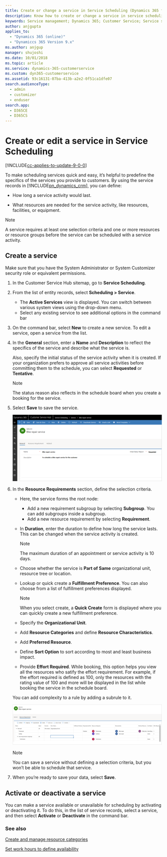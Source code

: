 ```yaml
---
title: Create or change a service in Service Scheduling (Dynamics 365 for Customer Service) | MicrosoftDocs
description: Know how to create or change a service in service scheduling in Dynamics 365 for Customer Service
keywords: Service management; Dynamics 365; Customer Service; Service scheduling
author: anjgupta
applies_to: 
  - "Dynamics 365 (online)"
  - "Dynamiccs 365 Version 9.x"
ms.author: anjgup
manager: shujoshi
ms.date: 10/01/2018
ms.topic: article
ms.service: dynamics-365-customerservice
ms.custom: dyn365-customerservice
ms.assetid: 93c16131-07ba-413b-a2e2-0f51ca1dfe07
search.audienceType: 
  - admin
  - customizer
  - enduser
search.app: 
  - D365CE
  - D365CS
---
```


# Create or edit a service in Service Scheduling

[!INCLUDE[cc-applies-to-update-9-0-0](../includes/cc_applies_to_update_9_0_0.md)]

To make scheduling services quick and easy, it’s helpful to predefine the specifics of the services you provide to customers. By using the service records in [!INCLUDE[pn_dynamics_crm](../includes/pn-dynamics-crm.md)], you can define:  
  
-   How long a service activity would last.
  
-   What resources are needed for the service activity, like resources, facilities, or equipment.
  
> [!NOTE]
> A service requires at least one selection criteria and one or more resources or resource groups before the service can be scheduled with a service activity.

## Create a service
  
Make sure that you have the System Administrator or System Customizer security role or equivalent permissions.

1. In the Customer Service Hub sitemap, go to **Service Scheduling**.
2. From the list of entity records, select **Scheduling > Service**.
   - The **Active Services** view is displayed. You can switch between various system views using the drop-down menu.
   - Select any existing service to see additional options in the command bar

3. On the command bar, select **New** to create a new service. To edit a service, open a service from the list.  
  
4. In the **General** section, enter a **Name** and **Description** to reflect the specifics of the service and describe what the service is. </br>

   Also, specify the initial status of the service activity when it is created. If your organization prefers to approve all service activities before committing them to the schedule, you can select **Requested** or **Tentative**.

   > [!NOTE]
   > The status reason also reflects in the schedule board when you create a booking for the service.

5. Select **Save** to save the service.

   ![Create a service](media/create-service-csh.png)

5. In the **Resource Requirements** section, define the selection criteria.

    - Here, the service forms the root node:
      - Add a new requirement subgroup by selecting **Subgroup**. You can add subgroups inside a subgroup.
      - Add a new resource requirement by selecting **Requirement**.

   - In **Duration**, enter the duration to define how long the service lasts. This can be changed when the service activity is created. 

     > [!NOTE]
     > The maximum duration of an appointment or service activity is 10 days.
   - Choose whether the service is **Part of Same** organizational unit, resource tree or location.
   - Lookup or quick create a **Fulfillment Preference**. You can also choose from a list of fulfillment preferences displayed. 
     > [!NOTE]
     > When you select create, a **Quick Create** form is displayed where you can quickly create a new fulfillment preference.
   - Specify the **Organizational Unit**.
   - Add **Resource Categories**  and define **Resource Characteristics**.
   - Add **Preferred Resource**. 
   - Define **Sort Option** to sort according to most and least business impact.
   - Provide **Effort Required**. While booking, this option helps you view all the resources who satify the effort requirement. For example, if the effort required is defined as 100, only the resources with the rating value of 100 and more will be displayed in the list while booking the service in the schedule board.

   You can add complexity to a rule by adding a subrule to it.  

   ![Resource requirement](media/resource-requirement-csh.png)

   > [!NOTE]
   >  You can save a service without defining a selection criteria, but you won’t be able to schedule that service.   

7.  When you’re ready to save your data, select **Save**.  
  
## Activate or deactivate a service  
 You can make a service available or unavailable for scheduling by activating or deactivating it. To do this, in the list of service records, select a service, and then select **Activate** or **Deactivate** in the command bar.  
  
### See also  

[Create and manage resource categories](resource-categories-service-scheduling.md)
 
[Set work hours to define availability](set-work-hours-resource.md)